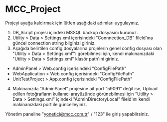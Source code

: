 # MCC_Project

Projeyi ayağa kaldırmak için lütfen aşağıdaki adımları uygulayınız.
1) DB_Script projesi içindeki MSSQL backup dosyasını kurunuz.
2) Utility > Data > Settings.xml içerisindeki "Connnection_DB" fileld'ına güncel connection string bilginizi giriniz.
3) Aşağıda belirtilen config dosyalarına projelerin genel config dosyası olan "Utility > Data > Settings.xml"'i görebilmesi için,
   kendi makinanızdaki "Utility > Data > Settings.xml" klasör path'ini giriniz.
  - AdminPanel > Web.config içerisindeki "ConfigFilePath"
  - WebApplication > Web.config içerisindeki "ConfigFilePath"
  - UnitTestProject > App.config içerisindeki "ConfigFilePath"
4) Makinanızda "AdminPanel" projesine ait port "59091" değil ise, Upload edilen fotoğrafların kullanıcı arayüzünde görünebilmesi için 
  "Utility > Data > Settings.xml" içindeki "AdminDirectoryLocal" fileld'ını kendi makinanızdaki port ile güncelleyiniz.

Yönetim paneline "yonetici@mcc.com.tr" / "123" ile giriş yapablirsiniz. 
